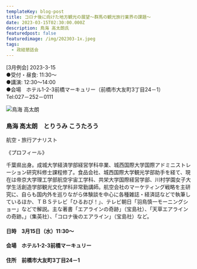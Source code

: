 ```yaml
---
templateKey: blog-post
title: コロナ後に向けた地方観光の展望～群馬の観光旅行業界の課題～
date: 2023-03-15T02:30:00.000Z
description: 鳥海 高太朗氏
featuredpost: false
featuredimage: /img/202303-1x.jpeg
tags:
  - 政経懇話会
---
```

\[3月例会] 2023-3-15<br />
●受付・昼食: 11:30〜<br />
●講演: 12:30〜14:00<br />
●会場　ホテル1-2-3前橋マーキュリー（前橋市大友町3丁目24－1）<br />
Tel:027－252－0111<br />

![鳥海 高太朗](/img/202303-1x.jpeg "鳥海 高太朗　とりうみ こうたろう")

### 鳥海 高太朗　とりうみ こうたろう

航空・旅行アナリスト

《プロフィール》

千葉県出身。成城大学経済学部経営学科卒業、城西国際大学国際アドミニストレーション研究科修士課程修了。食品会社、城西国際大学観光学部助手を経て、現在は帝京大学理工学部航空宇宙工学科、共栄大学国際経営学部、川村学園女子大学生活創造学部観光文化学科非常勤講師。航空会社のマーケティング戦略を主研究に、自らも国内外を巡りながら体験談を中心に各種雑誌・経済誌などで執筆しているほか、ＴＢＳテレビ「ひるおび！」、テレビ朝日「羽鳥慎一モーニングショー」などで解説。主な著書「エアラインの奇跡」（宝島社）、「天草エアラインの奇跡。」（集英社）、「コロナ後のエアライン」（宝島社）など。

#### 日時　3月15日（水）11:30〜

#### 会場　ホテル1-2-3前橋マーキュリー

#### 住所　前橋市大友町3丁目24－1